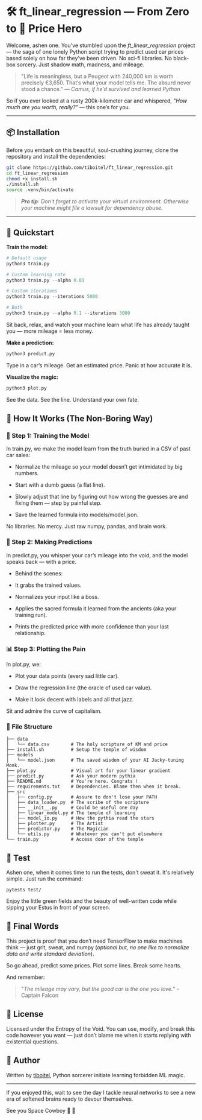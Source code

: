 
# 🛠️ ft_linear_regression — From Zero to 🚗 Price Hero

Welcome, ashen one. You've stumbled upon the *ft_linear_regression* project — the saga of one lonely Python script trying to predict used car prices based solely on how far they’ve been driven. No sci-fi libraries. No black-box sorcery. Just shadow math, madness, and mileage.

> "Life is meaningless, but a Peugeot with 240,000 km is worth precisely €3,650. That’s what your model tells me. The absurd never stood a chance."
— _Camus, if he’d survived and learned Python_

So if you ever looked at a rusty 200k-kilometer car and whispered, *"How much are you worth, really?"* — this one’s for you.

---

## 📦 Installation

Before you embark on this beautiful, soul-crushing journey, clone the repository and install the dependencies:

```bash
git clone https://github.com/tiboitel/ft_linear_regression.git
cd ft_linear_regression
chmod +x install.sh
./install.sh
source .venv/bin/activate
```
 
>   ***Pro tip**: Don't forget to activate your virtual environment. Otherwise your machine might file a lawsuit for dependency abuse.*

---

## 🚦 Quickstart

**Train the model:**
```python
# Default usage
python3 train.py

# Custom learning rate
python3 train.py --alpha 0.01

# Custom iterations
python3 train.py --iterations 5000

# Both
python3 train.py --alpha 0.1 --iterations 3000

```

Sit back, relax, and watch your machine learn what life has already taught you — more mileage = less money.

**Make a prediction:**
```python
python3 predict.py
```

Type in a car’s mileage. Get an estimated price. Panic at how accurate it is.

**Visualize the magic:**
```python
python3 plot.py
```
   See the data. See the line. Understand your own fate.

## 🧠 How It Works (The Non-Boring Way)
### 🧪 Step 1: Training the Model

In train.py, we make the model learn from the truth buried in a CSV of past car sales:

 - Normalize the mileage so your model doesn’t get intimidated by big
   numbers.
   
  - Start with a dumb guess (a flat line).
   
   - Slowly adjust that line by figuring out how wrong the guesses are and fixing them — step by painful step.
   
   - Save the learned formula into models/model.json.

No libraries. No mercy. Just raw numpy, pandas, and brain work.

### 🔮 Step 2: Making Predictions

In predict.py, you whisper your car’s mileage into the void, and the model speaks back — with a price.

 - Behind the scenes:
   
 -  It grabs the trained values.
   
  - Normalizes your input like a boss.
   
   - Applies the sacred formula it learned from the ancients (aka your
   training run).
   
   - Prints the predicted price with more confidence than your last
   relationship.

### 📊 Step 3: Plotting the Pain

In plot.py, we:

 - Plot your data points (every sad little car).
   
  - Draw the regression line (the oracle of used car value).
   
   - Make it look decent with labels and all that jazz.

Sit and admire the curve of capitalism.

### 🧾 File Structure
```
├── data
│   └── data.csv        # The holy scripture of KM and price
├── install.sh          # Setup the temple of wisdom
├── models
│   └── model.json      # The saved wisdom of your AI Jacky-tuning Monk.
├── plot.py             # Visual art for your linear gradient
├── predict.py          # Ask your modern pythia
├── README.md           # You're here. Congrats !
├── requirements.txt    # Dependencies. Blame then when it break.
├── src
│   ├── config.py       # Assure to don't lose your PATH
│   ├── data_loader.py  # The scribe of the scripture
│   ├── __init__.py     # Could be useful one day
│   ├── linear_model.py # The temple of learning
│   ├── model_io.py     # How the pythia read the stars
│   ├── plotter.py      # The Artist
│   ├── predictor.py    # The Magician
│   └── utils.py        # Whatever you can't put elsewhere
└── train.py            # Access door of the temple
```

## 🔨 Test

Ashen one, when it comes time to run the tests, don't sweat it. It's relatively simple. Just run the command:

```pytests test/```

Enjoy the little green fields and the beauty of well-written code while sipping your Estus in front of your screen.

## 🗿 Final Words

This project is proof that you don’t need TensorFlow to make machines think — just grit, sweat, and numpy (*optional but, no one like to normalize data and write standard deviation*).

So go ahead, predict some prices. Plot some lines. Break some hearts.

And remember:

>   "*The mileage may vary, but the good car is the one you love.*" - Captain Falcon

## 📝 License

Licensed under the Entropy of the Void. You can use, modify, and break this code however you want — just don’t blame me when it starts replying with existential questions. 

## 🧙 Author

[](https://github.com/tiboitel/ft_ping/blob/main/README.md#️-author)

Written by [tiboitel](https://github.com/tiboitel), Python sorcerer initiate learning forbidden ML magic. 

----------

If you enjoyed this, wait to see the day I tackle neural networks to see a new era of softened brains ready to devour themselves.

See you Space Cowboy 🤠 🚀

